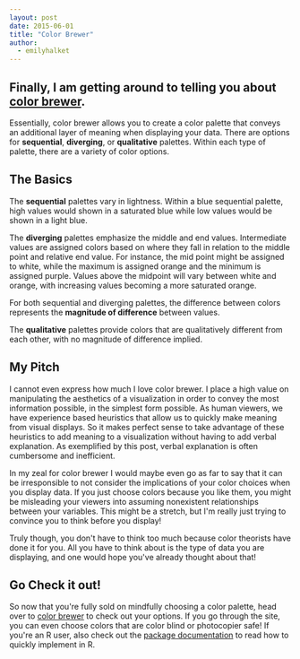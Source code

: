 ```yaml
---
layout: post
date: 2015-06-01
title: "Color Brewer"
author:
  - emilyhalket
---
```


## Finally, I am getting around to telling you about [color brewer](http://colorbrewer2.org/). 

Essentially, color brewer allows you to create a color palette that conveys an additional layer of meaning when displaying your data.
There are options for **sequential**, **diverging**, or **qualitative** palettes.
Within each type of palette, there are a variety of color options.

## The Basics

The **sequential** palettes vary in lightness. Within a blue sequential palette, high values would shown in a saturated blue while low values would be shown in a light blue.

The **diverging** palettes emphasize the middle and end values.
Intermediate values are assigned colors based on where they fall in relation to the middle point and relative end value.
For instance, the mid point might be assigned to white, while the maximum is assigned orange and the minimum is assigned purple.
Values above the midpoint will vary between white and orange, with increasing values becoming a more saturated orange.

For both sequential and diverging palettes, the difference between colors represents the **magnitude of difference** between values.

The **qualitative** palettes provide colors that are qualitatively different from each other, with no magnitude of difference implied.

## My Pitch

I cannot even express how much I love color brewer. I place a high value on manipulating the aesthetics of a visualization in order to convey the most information possible, in the simplest form possible. As human viewers, we have experience based heuristics that allow us to quickly make meaning from visual displays. So it makes perfect sense to take advantage of these heuristics to add meaning to a visualization without having to add verbal explanation. As exemplified by this post, verbal explanation is often cumbersome and inefficient.

In my zeal for color brewer I would maybe even go as far to say that it can be irresponsible to not consider the implications of your color choices when you display data. If you just choose colors because you like them, you might be misleading your viewers into assuming nonexistent relationships between your variables. This might be a stretch, but I'm really just trying to convince you to think before you display!

Truly though, you don't have to think too much because color theorists have done it for you. All you have to think about is the type of data you are displaying, and one would hope you've already thought about that!

## Go Check it out!

So now that you're fully sold on mindfully choosing a color palette, head over to [color brewer](http://colorbrewer2.org/) to check out your options. If you go through the site, you can even choose colors that are color blind or photocopier safe! If you're an R user, also check out the [package documentation](http://cran.r-project.org/web/packages/RColorBrewer/RColorBrewer.pdf) to read how to quickly implement in R.


